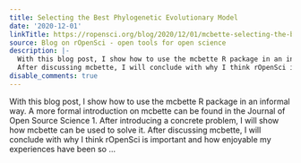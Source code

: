 ```yaml
---
title: Selecting the Best Phylogenetic Evolutionary Model
date: '2020-12-01'
linkTitle: https://ropensci.org/blog/2020/12/01/mcbette-selecting-the-best-inference-model/
source: Blog on rOpenSci - open tools for open science
description: |-
  With this blog post, I show how to use the mcbette R package in an informal way. A more formal introduction on mcbette can be found in the Journal of Open Source Science 1. After introducing a concrete problem, I will show how mcbette can be used to solve it.
  After discussing mcbette, I will conclude with why I think rOpenSci is important and how enjoyable my experiences have been so ...
disable_comments: true
---
```

With this blog post, I show how to use the mcbette R package in an informal way. A more formal introduction on mcbette can be found in the Journal of Open Source Science 1. After introducing a concrete problem, I will show how mcbette can be used to solve it.
After discussing mcbette, I will conclude with why I think rOpenSci is important and how enjoyable my experiences have been so ...